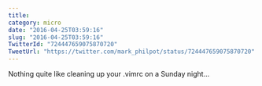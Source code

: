 ```yaml
---
title: 
category: micro
date: "2016-04-25T03:59:16"
slug: "2016-04-25T03:59:16"
TwitterId: "724447659075870720"
TweetUrl: "https://twitter.com/mark_philpot/status/724447659075870720"
---
```


Nothing quite like cleaning up your .vimrc on a Sunday night...
